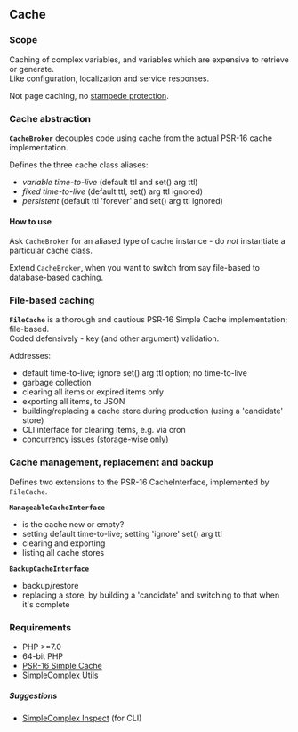 ## Cache ##

### Scope ###

Caching of complex variables, and variables which are expensive to retrieve or generate.  
Like configuration, localization and service responses.

Not page caching, no [stampede protection](https://en.wikipedia.org/wiki/Cache_stampede).

### Cache abstraction ###

**``` CacheBroker ```** decouples code using cache from the actual PSR-16 cache implementation.

Defines the three cache class aliases:

- _variable time-to-live_ (default ttl and set() arg ttl)
- _fixed time-to-live_ (default ttl, set() arg ttl ignored)
- _persistent_ (default ttl 'forever' and set() arg ttl ignored)

#### How to use ####

Ask ``` CacheBroker ``` for an aliased type of cache instance - do _not_ instantiate a particular cache class.

Extend ``` CacheBroker ```, when you want to switch from say file-based to database-based caching.

### File-based caching ###

**``` FileCache ```** is a thorough and cautious PSR-16 Simple Cache implementation; file-based.  
Coded defensively - key (and other argument) validation. 

Addresses:

- default time-to-live; ignore set() arg ttl option; no time-to-live
- garbage collection
- clearing all items or expired items only
- exporting all items, to JSON
- building/replacing a cache store during production (using a 'candidate' store)
- CLI interface for clearing items, e.g. via cron
- concurrency issues (storage-wise only)


### Cache management, replacement and backup ###

Defines two extensions to the PSR-16 CacheInterface, implemented by ``` FileCache ```.

**``` ManageableCacheInterface ```**  

- is the cache new or empty?
- setting default time-to-live; setting 'ignore' set() arg ttl
- clearing and exporting
- listing all cache stores

**``` BackupCacheInterface ```**

- backup/restore
- replacing a store, by building a 'candidate' and switching to that when it's complete

### Requirements ###

- PHP >=7.0
- 64-bit PHP
- [PSR-16 Simple Cache](https://github.com/php-fig/simple-cache)
- [SimpleComplex Utils](https://github.com/simplecomplex/php-utils)

##### Suggestions #####

- [SimpleComplex Inspect](https://github.com/simplecomplex/inspect) (for CLI)
